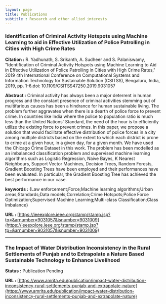 ```yaml
---
layout: page
title: Publications
subtitle : Research and other allied interests
---
```


### Identification of Criminal Activity Hotspots using Machine Learning to aid in Effective Utilization of Police Patrolling in Cities with High Crime Rates

**Citation :** R. Yadhunath, S. Srikanth, A. Sudheer and S. Palaniswamy, "Identification of Criminal Activity Hotspots using Machine Learning to Aid in Effective Utilization of Police Patrolling in Cities with High Crime Rates," 2019 4th International Conference on Computational Systems and Information Technology for Sustainable Solution (CSITSS), Bengaluru, India, 2019, pp. 1-6.doi: 10.1109/CSITSS47250.2019.9031057  

**Abstract :** Criminal activity has always been a major deterrent in human progress and the constant presence of criminal activities stemming out of multifarious causes has been a hindrance for human sustainable living. The problem further aggravates when there is a dearth of police force to prevent crime. In countries like India where the police to population ratio is much less than the United Nations' Standard, the need of the hour is to efficiently utilize the existing force to prevent crimes. In this paper, we propose a solution that would facilitate effective distribution of police forces in a city among multiple districts based on the extent to which each district is prone to crime at a given hour, in a given day, for a given month. We have used the Chicago Crime Dataset in this work. The problem has been modelled as an imbalanced classification problem and supervised machine learning algorithms such as Logistic Regression, Naive Bayes, K Nearest Neighbours, Support Vector Machines, Decision Trees, Random Forests, Gradient Boosting Trees have been employed and their performances have been evaluated. In particular, the Gradient Boosting Tree has achieved the best performance in our case.  

**keywords :** {Law enforcement;Force;Machine learning algorithms;Urban areas;Standards;Data models;Correlation;Crime Hotspots;Police Force Optimization;Supervised Machine Learning;Multi-class Classification;Class Imbalance}  

**URL :** [https://ieeexplore.ieee.org/stamp/stamp.jsp?tp=&arnumber=9031057&isnumber=9031009](https://ieeexplore.ieee.org/stamp/stamp.jsp?tp=&arnumber=9031057&isnumber=9031009)

---

### The Impact of Water Distribution Inconsistency in the Rural Settlements of Punjab and to Extrapolate a Nature Based Sustainable Technology to Enhance Livelihood  

**Status :** Publication Pending  

**URL :** [https://www.amrita.edu/publication/impact-water-distribution-inconsistency-rural-settlements-punjab-and-extrapolate-nature](https://www.amrita.edu/publication/impact-water-distribution-inconsistency-rural-settlements-punjab-and-extrapolate-nature)  


